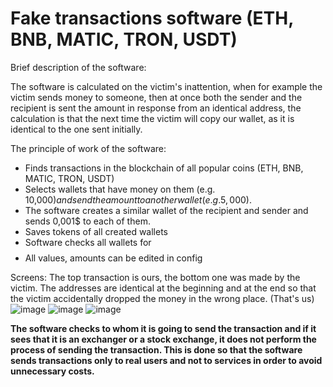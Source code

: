 # Fake transactions software  (ETH, BNB, MATIC, TRON, USDT)
Brief description of the software:

The software is calculated on the victim's inattention, when for example the victim sends money to someone, then at once both the sender and the recipient is sent the amount in response from an identical address,
the calculation is that the next time the victim will copy our wallet, as it is identical to the one sent initially.

The principle of work of the software:

* Finds transactions in the blockchain of all popular coins (ETH, BNB, MATIC, TRON, USDT)
* Selects wallets that have money on them (e.g. 10,000$) and send the amount to another wallet (e.g. 5,000$).
* The software creates a similar wallet of the recipient and sender and sends 0,001$ to each of them.
* Saves tokens of all created wallets
* Software checks all wallets for $$$$
* All values, amounts can be edited in config

Screens:
The top transaction is ours, the bottom one was made by the victim.
The addresses are identical at the beginning and at the end so that the victim accidentally dropped the money in the wrong place. (That's us)
![image](https://github.com/user-attachments/assets/38190d55-ae36-4175-acda-dc65d28042b0)
![image](https://github.com/user-attachments/assets/11f04b92-f679-4f91-9050-b992fb71adac)
![image](https://github.com/user-attachments/assets/89992f9c-8112-408a-8e7e-3090b2c078e3)

**The software checks to whom it is going to send the transaction and if it sees that it is an exchanger or a stock exchange, it does not perform the process of sending the transaction. 
This is done so that the software sends transactions only to real users and not to services in order to avoid unnecessary costs.**
